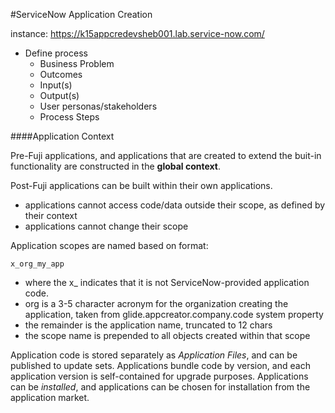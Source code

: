 #ServiceNow Application Creation

instance: https://k15appcredevsheb001.lab.service-now.com/

* Define process
    - Business Problem
    - Outcomes
    - Input(s)
    - Output(s)
    - User personas/stakeholders
    - Process Steps

####Application Context

Pre-Fuji applications, and applications that are created to extend the buit-in functionality are constructed in the **global context**.

Post-Fuji applications can be built within their own applications.
* applications cannot access code/data outside their scope, as defined by their context
* applications cannot change their scope

Application scopes are named based on format:

```
x_org_my_app
```

* where the x_ indicates that it is not ServiceNow-provided application code.
* org is a 3-5 character acronym for the organization creating the application, taken from glide.appcreator.company.code system property
* the remainder is the application name, truncated to 12 chars
* the scope name is prepended to all objects created within that scope

Application code is stored separately as *Application Files*, and can be published to update sets. Applications bundle code by version, and each application version is self-contained for upgrade purposes. Applications can be *installed*, and applications can be chosen for installation from the application market.

